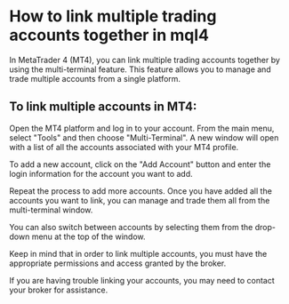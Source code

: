 # How to link multiple trading accounts together in mql4

In MetaTrader 4 (MT4), you can link multiple trading accounts together by using the multi-terminal feature. This feature allows you to manage and trade multiple accounts from a single platform.

## To link multiple accounts in MT4:

Open the MT4 platform and log in to your account.
From the main menu, select "Tools" and then choose "Multi-Terminal".
A new window will open with a list of all the accounts associated with your MT4 profile.

To add a new account, click on the "Add Account" button and enter the login information for the account you want to add.

Repeat the process to add more accounts.
Once you have added all the accounts you want to link, you can manage and trade them all from the multi-terminal window.

You can also switch between accounts by selecting them from the drop-down menu at the top of the window.

Keep in mind that in order to link multiple accounts, you must have the appropriate permissions and access granted by the broker. 

If you are having trouble linking your accounts, you may need to contact your broker for assistance.